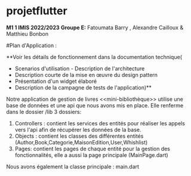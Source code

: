 # projetflutter

**M1 1 IMIS 2022/2023**
**Groupe E:** Fatoumata Barry , Alexandre Cailloux & Matthieu Bonbon

#Plan d'Application :

**Voir les détails de fonctionnement  dans la documentation technique(
- Scenarios d'utilisation - Description de l'architecture 
- Description courte de la mise en œuvre du design pattern 
- Présentation d'un widget élaboré 
- Description de la campagne de tests de l'application)**

Notre application de gestion de livres <<mini-bibliothèque>> utilise une base de données et une api que nous avons mis en place.
Elle renferme dans le dossier /lib 3 dossiers:
1. Controllers : contient les services des entités pour réaliser les appels vers l'api afin de récupérer les données de la base.
2. Objects : contient les classes des différentes entités (Author,Book,Categorie,MaisonEdition,User,Whishlist)
3. Pages: contient les pages de chaque entité pour la gestion des fonctionnalités, elle a aussi la page principale (MainPage.dart)

Nous avons également la classe principale : main.dart

